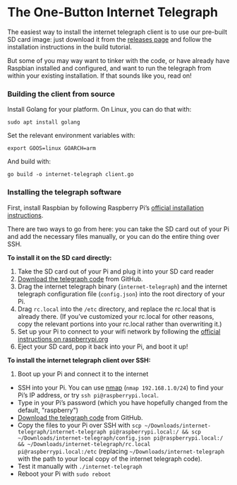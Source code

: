 # The One-Button Internet Telegraph

The easiest way to install the internet telegraph client is to use our pre-built SD card image: just download it from the [releases page](https://github.com/TheAutodidacts/InternetTelegraph/releases) and follow the installation instructions in the build tutorial.

But some of you may way want to tinker with the code, or have already have Raspbian installed and configured, and want to run the telegraph from within your existing installation. If that sounds like you, read on!

### Building the client from source

Install Golang for your platform. On Linux, you can do that with:

```
sudo apt install golang
```

Set the relevant environment variables with:

```
export GOOS=linux GOARCH=arm
```

And build with:

```
go build -o internet-telegraph client.go
```

### Installing the telegraph software

First, install Raspbian by following Raspberry Pi’s [official installation instructions](https://www.raspberrypi.org/documentation/installation/).

There are two ways to go from here: you can take the SD card out of your Pi and add the necessary files manually, or you can do the entire thing over SSH.

**To install it on the SD card directly:**

1. Take the SD card out of your Pi and plug it into your SD card reader
2. [Download the telegraph code](https://github.com/TheAutodidacts/InternetTelegraph/archive/master.zip) from GitHub.
3. Drag the internet telegraph binary (`internet-telegraph`) and the internet telegraph configuration file (`config.json`) into the root directory of your Pi.
4. Drag `rc.local` into the `/etc` directory, and replace the rc.local that is already there. (If you’ve customized your rc.local for other reasons, copy the relevant portions into your rc.local rather than overwriting it.)
5. Set up your Pi to connect to your wifi network by following the [official instructions on raspberrypi.org](https://www.raspberrypi.org/documentation/configuration/wireless/wireless-cli.md)
6. Eject your SD card, pop it back into your Pi, and boot it up!

**To install the internet telegraph client over SSH:**

1. Boot up your Pi and connect it to the internet
- SSH into your Pi. You can use [nmap](http://nmap.org) (`nmap 192.168.1.0/24`) to find your Pi’s IP address, or try `ssh pi@raspberrypi.local`.
- Type in your Pi’s password (which you have hopefully changed from the default, "raspberry")
- [Download the telegraph code](https://github.com/TheAutodidacts/InternetTelegraph/archive/master.zip) from GitHub.
- Copy the files to your Pi over SSH with ```scp ~/Downloads/internet-telegraph/internet-telegraph pi@raspberrypi.local:/ && scp ~/Downloads/internet-telegraph/config.json pi@raspberrypi.local:/ && ~/Downloads/internet-telegraph/rc.local pi@raspberrypi.local:/etc``` (replacing `~/Downloads/internet-telegraph` with the path to your local copy of the internet telegraph code).
- Test it manually with `./internet-telegraph`
- Reboot your Pi with `sudo reboot`
